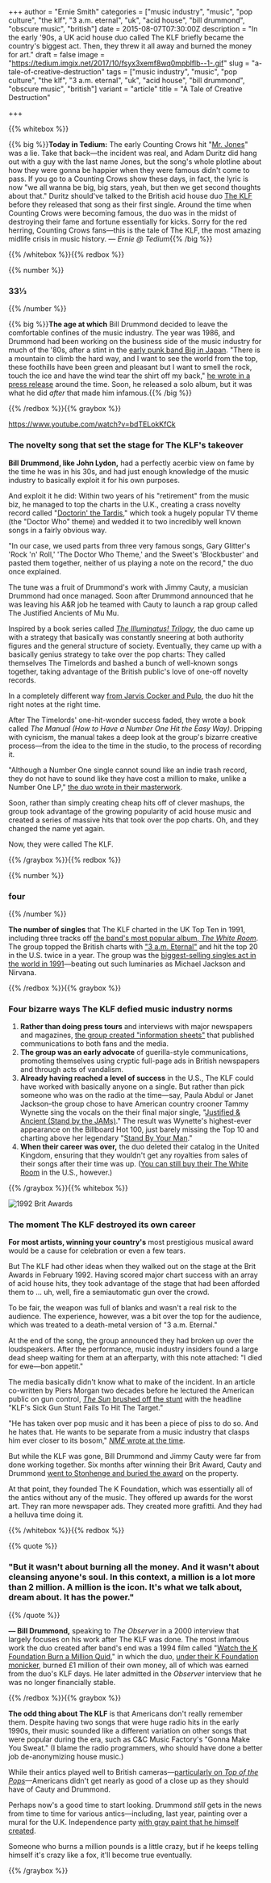 +++
author = "Ernie Smith"
categories = ["music industry", "music", "pop culture", "the klf", "3 a.m. eternal", "uk", "acid house", "bill drummond", "obscure music", "british"]
date = 2015-08-07T07:30:00Z
description = "In the early '90s, a UK acid house duo called The KLF briefly became the country's biggest act. Then, they threw it all away and burned the money for art."
draft = false
image = "https://tedium.imgix.net/2017/10/fsyx3xemf8wq0mpblflb--1-.gif"
slug = "a-tale-of-creative-destruction"
tags = ["music industry", "music", "pop culture", "the klf", "3 a.m. eternal", "uk", "acid house", "bill drummond", "obscure music", "british"]
variant = "article"
title = "A Tale of Creative Destruction"

+++

{{% whitebox %}} 

{{% big %}}**Today in Tedium:** The early Counting Crows hit "[Mr. Jones](http://amzn.to/1eWGzU7)" was a lie. Take that back—the incident was real, and Adam Duritz did hang out with a guy with the last name Jones, but the song's whole plotline about how they were gonna be happier when they were famous didn't come to pass. If you go to a Counting Crows show these days, in fact, the lyric is now "we all wanna be big, big stars, yeah, but then we get second thoughts about that." Duritz should've talked to the British acid house duo [The KLF](http://www.allmusic.com/artist/the-klf-mn0000074853) before they released that song as their first single. Around the time when Counting Crows were becoming famous, the duo was in the midst of destroying their fame and fortune essentially for kicks. Sorry for the red herring, Counting Crows fans—this is the tale of The KLF, the most amazing midlife crisis in music history. *— Ernie @ Tedium*{{% /big %}}

{{% /whitebox %}}{{% redbox %}}

{{% number %}}
### 33⅓
{{% /number %}}

{{% big %}}**The age at which** Bill Drummond decided to leave the comfortable confines of the music industry. The year was 1986, and Drummond had been working on the business side of the music industry for much of the '80s, after a stint in the [early punk band Big in Japan](http://www.allmusic.com/artist/big-in-japan-mn0000062500/biography). "There is a mountain to climb the hard way, and I want to see the world from the top, these foothills have been green and pleasant but I want to smell the rock, touch the ice and have the wind tear the shirt off my back," [he wrote in a press release](http://ftp.xmission.com/pub/users/l/lazlo/music/klf/news-reviews/klf-199207-select-whokilledtheklf.txt) around the time. Soon, he released a solo album, but it was what he did *after* that made him infamous.{{% /big %}}

{{% /redbox %}}{{% graybox %}}

https://www.youtube.com/watch?v=bdTELokKfCk

### The novelty song that set the stage for The KLF's takeover

**Bill Drummond, like John Lydon,** had a perfectly acerbic view on fame by the time he was in his 30s, and had just enough knowledge of the music industry to basically exploit it for his own purposes.

And exploit it he did: Within two years of his "retirement" from the music biz, he managed to top the charts in the U.K., creating a crass novelty record called "[Doctorin' the Tardis](https://www.youtube.com/watch?v=bdTELokKfCk)," which took a hugely popular TV theme (the "Doctor Who" theme) and wedded it to two incredibly well known songs in a fairly obvious way.

"In our case, we used parts from three very famous songs, Gary Glitter's 'Rock 'n' Roll,' 'The Doctor Who Theme,' and the Sweet's 'Blockbuster' and pasted them together, neither of us playing a note on the record," the duo once explained.

The tune was a fruit of Drummond's work with Jimmy Cauty, a musician Drummond had once managed. Soon after Drummond announced that he was leaving his A&R job he teamed with Cauty to launch a rap group called The Justified Ancients of Mu Mu.

Inspired by a book series called [*The Illuminatus! Trilogy*](http://amzn.to/1K6kgUD), the duo came up with a strategy that basically was constantly sneering at both authority figures and the general structure of society. Eventually, they came up with a basically genius strategy to take over the pop charts: They called themselves The Timelords and bashed a bunch of well-known songs together, taking advantage of the British public's love of one-off novelty records.

In a completely different way [from Jarvis Cocker and Pulp](http://tedium.co/2015/07/28/common-people-rich-to-poor/), the duo hit the right notes at the right time.

After The Timelords' one-hit-wonder success faded, they wrote a book called *The Manual (How to Have a Number One Hit the Easy Way)*. Dripping with cynicism, the manual takes a deep look at the group's bizarre creative process—from the idea to the time in the studio, to the process of recording it.

"Although a Number One single cannot sound like an indie trash record, they do not have to sound like they have cost a million to make, unlike a Number One LP," [the duo wrote in their masterwork](http://www.scribd.com/doc/955029/KLF-the-Manual).

Soon, rather than simply creating cheap hits off of clever mashups, the group took advantage of the growing popularity of acid house music and created a series of massive hits that took over the pop charts. Oh, and they changed the name yet again.

Now, they were called The KLF.

{{% /graybox %}}{{% redbox %}}

{{% number %}}
### four
{{% /number %}}

**The number of singles** that The KLF charted in the UK Top Ten in 1991, including three tracks off [the band's most popular album, *The White Room*](http://amzn.to/1SWUTPd). The group topped the British charts with ["3 a.m. Eternal"](https://www.youtube.com/watch?v=Bxscxt88LrQ) and hit the top 20 in the U.S. twice in a year. The group was the [biggest-selling singles act in the world in 1991](http://www.allmusic.com/artist/the-klf-mn0000074853/biography)—beating out such luminaries as Michael Jackson and Nirvana.

{{% /redbox %}}{{% graybox %}}

### Four bizarre ways The KLF defied music industry norms

1. **Rather than doing press tours** and interviews with major newspapers and magazines, [the group created "information sheets"](http://klf.wikia.com/wiki/Information_sheets) that published communications to both fans and the media. 
3. **The group was an early advocate** of guerilla-style communications, promoting themselves using cryptic full-page ads in British newspapers and through acts of vandalism.
4. **Already having reached a level of success** in the U.S., The KLF could have worked with basically anyone on a single. But rather than pick someone who was on the radio at the time—say, Paula Abdul or Janet Jackson–the group chose to have American country crooner Tammy Wynette sing the vocals on the their final major single, "[Justified & Ancient (Stand by the JAMs)](https://www.youtube.com/watch?v=RPjggN-KByI)." The result was Wynette's highest-ever appearance on the Billboard Hot 100, just barely missing the Top 10 and charting above her legendary "[Stand By Your Man](https://www.youtube.com/watch?v=DwBirf4BWew)."
5. **When their career was over,** the duo deleted their catalog in the United Kingdom, ensuring that they wouldn't get any royalties from sales of their songs after their time was up. ([You can still buy their The White Room](http://amzn.to/1eWFpYs) in the U.S., however.)

{{% /graybox %}}{{% whitebox %}}

![1992 Brit Awards](http://res.cloudinary.com/tedium/image/upload/v1438924206/i73w36x6giiyj6wnbcyy.jpg)

### The moment The KLF destroyed its own career

**For most artists, winning your country's** most prestigious musical award would be a cause for celebration or even a few tears.

But The KLF had other ideas when they walked out on the stage at the Brit Awards in February 1992. Having scored major chart success with an array of acid house hits, they took advantage of the stage that had been afforded them to … uh, well, fire a semiautomatic gun over the crowd.

To be fair, the weapon was full of blanks and wasn't a real risk to the audience. The experience, however, was a bit over the top for the audience, which was treated to a death-metal version of "3 a.m. Eternal."

At the end of the song, the group announced they had broken up over the loudspeakers. After the performance, music industry insiders found a large dead sheep waiting for them at an afterparty, with this note attached: "I died for ewe—bon appetit."

The media basically didn't know what to make of the incident. In an article co-written by Piers Morgan two decades before he lectured the American public on gun control, [*The Sun* brushed off the stunt](http://www.ianroullier.com/interviews_and_features/klf_chillout.htm) with the headline "KLF's Sick Gun Stunt Fails To Hit The Target."

"He has taken over pop music and it has been a piece of piss to do so. And he hates that. He wants to be separate from a music industry that
clasps him ever closer to its bosom," [*NME* wrote at the time](ftp://ftp.xmission.com/pub/users/l/lazlo/music/klf/klf-faq-199703.txt).

But while the KLF was gone, Bill Drummond and Jimmy Cauty were far from done working together. Six months after winning their Brit Award, Cauty and Drummond [went to Stonhenge and buried the award](http://www.how-soon.com/index.php/blog/entry/jimmy_cauty_on_the_aftermath_of_the_klf_the_start_of_the_k_foundation/) on the property.

At that point, they founded The K Foundation, which was essentially all of the antics without any of the music. They offered up awards for the worst art. They ran more newspaper ads. They created more grafitti. And they had a helluva time doing it.

{{% /whitebox %}}{{% redbox %}}

{{% quote %}}
### "But it wasn't about burning all the money. And it wasn't about cleansing anyone's soul. In this context, a million is a lot more than 2 million. A million is the icon. It's what we talk about, dream about. It has the power."
{{% /quote %}}

**— Bill Drummond,** speaking to *The Observer* in a 2000 interview that largely focuses on his work after The KLF was done. The most infamous work the duo created after band's end was a 1994 film called "[Watch the K Foundation Burn a Million Quid](https://vimeo.com/21103501)," in which the duo, [under their K Foundation monicker](http://www.theguardian.com/theobserver/2000/feb/13/life1.lifemagazine4), burned £1 million of their own money, all of which was earned from the duo's KLF days. He later admitted in the *Observer* interview that he was no longer financially stable.

{{% /redbox %}}{{% graybox %}}

**The odd thing about The KLF** is that Americans don't really remember them. Despite having two songs that were huge radio hits in the early 1990s, their music sounded like a different variation on other songs that were popular during the era, such as C&C Music Factory's "Gonna Make You Sweat." (I blame the radio programmers, who should have done a better job de-anonymizing house music.)

While their antics played well to British cameras—[particularly on *Top of the Pops*](https://www.youtube.com/watch?v=M3vWygNxqlk)—Americans didn't get nearly as good of a close up as they should have of Cauty and Drummond.

Perhaps now's a good time to start looking. Drummond *still* gets in the news from time to time for various antics—including, last year, painting over a mural for the U.K. Independence party [with gray paint that he himself created](http://www.birminghampost.co.uk/whats-on/arts-culture-news/bill-drummond-birmingham-ukip-poster-7084059).

Someone who burns a million pounds is a little crazy, but if he keeps telling himself it's crazy like a fox, it'll become true eventually.

{{% /graybox %}}